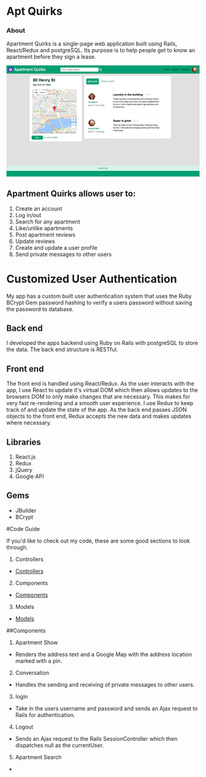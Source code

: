 # Apt Quirks

### About

Apartment Quirks is a single-page web application built using Rails, React/Redux and postgreSQL. Its purpose is to help people get to know an apartment before they sign a lease.

![show page screenshot](https://github.com/Madhava-Hansen/AptQuirks/blob/master/app/assets/images/show_page_screen_shot.jpg)

## Apartment Quirks allows user to:

1. Create an account
2. Log in/out
3. Search for any apartment
4. Like/unlike apartments
5. Post apartment reviews
6. Update reviews
7. Create and update a user profile
8. Send private messages to other users

# Customized User Authentication

My app has a custom built user authentication system that uses the Ruby BCrypt Gem password hashing to verify a users password without saving the password to database.

## Back end
I developed the apps backend using Ruby on Rails with postgreSQL to store the data. The back end structure is RESTful.

## Front end

The front end is handled using React/Redux. As the user interacts with the app, I use React to update it's virtual DOM which then allows updates to the browsers DOM to only make changes that are necessary. This makes for very fast re-rendering and a smooth user experience. I use Redux to keep track of and update the state of the app. As the back end passes JSON objects to the front end, Redux accepts the new data and makes updates where necessary.

## Libraries

1. React.js
2. Redux
3. jQuery
4. Google API

## Gems
  * JBuilder
  * BCrypt

#Code Guide

If you'd like to check out my code, these are some good sections to look through.

1. Controllers
  * [Controllers](https://github.com/Madhava-Hansen/AptQuirks/tree/master/app/controllers/api)
2. Components
  * [Components](https://github.com/Madhava-Hansen/AptQuirks/tree/master/frontend/components)
3. Models
  * [Models](https://github.com/Madhava-Hansen/AptQuirks/tree/master/app/models)


##Components

1. Apartment Show
  * Renders the address text and a Google Map with the address location marked with a pin.
2. Conversation
  * Handles the sending and receiving of private messages to other users.
3. login
  * Take in the users username and password and sends an Ajax request to Rails for authentication.
4. Logout
  * Sends an Ajax request to the Rails SessionController which then dispatches null as the currentUser.
5. Apartment Search
  * 
